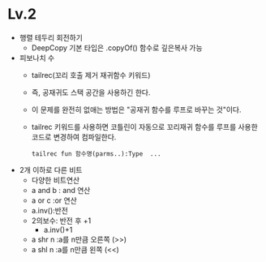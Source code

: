 #   Lv.2
-   행렬 테두리 회전하기
    -   DeepCopy
        기본 타입은 .copyOf() 함수로 깊은복사 가능
-   피보나치 수
    -    tailrec(꼬리 호출 제거 재귀함수 키워드)
    -    즉, 공재귀도 스택 공간을 사용하긴 한다.
    -   이 문제를 완전히 없애는 방법은 "공재귀 함수를 루프로 바꾸는 것"이다.
    -   tailrec 키워드를 사용하면 코틀린이 자동으로 꼬리재귀 함수를 루프를 사용한 코드로 변경하여 컴파일한다.

            tailrec fun 함수명(parms..):Type  ...

-   2개 이하로 다른 비트
    -   다양한 비트연산
    - a and b : and 연산
    - a or c :or 연산
    - a.inv():반전
    - 2의보수: 반전 후 +1
      - a.inv()+1
    - a shr n :a를 n만큼 오른쪽 (>>)
    - a shl n :a를 n만큼 왼쪽 (<<)